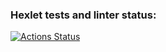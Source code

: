 ### Hexlet tests and linter status:
[![Actions Status](https://github.com/gkorzan/frontend-project-44/workflows/hexlet-check/badge.svg)](https://github.com/gkorzan/frontend-project-44/actions)